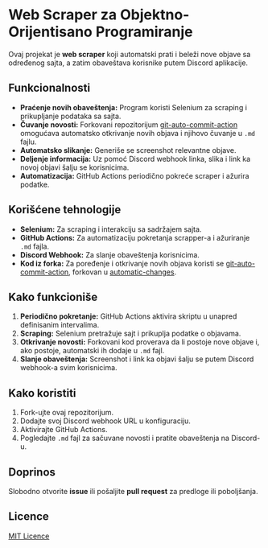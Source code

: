 # Web Scraper za Objektno-Orijentisano Programiranje

Ovaj projekat je **web scraper** koji automatski prati i beleži nove objave sa određenog sajta, a zatim obaveštava korisnike putem Discord aplikacije.

## Funkcionalnosti
- **Praćenje novih obaveštenja:** Program koristi Selenium za scraping i prikupljanje podataka sa sajta.
- **Čuvanje novosti:** Forkovani repozitorijum [git-auto-commit-action](https://github.com/stefanzweifel/git-auto-commit-action) omogućava automatsko otkrivanje novih objava i njihovo čuvanje u `.md` fajlu.
- **Automatsko slikanje:** Generiše se screenshot relevantne objave.
- **Deljenje informacija:** Uz pomoć Discord webhook linka, slika i link ka novoj objavi šalju se korisnicima.
- **Automatizacija:** GitHub Actions periodično pokreće scraper i ažurira podatke.

## Korišćene tehnologije
- **Selenium:** Za scraping i interakciju sa sadržajem sajta.
- **GitHub Actions:** Za automatizaciju pokretanja scrapper-a i ažuriranje `.md` fajla.
- **Discord Webhook:** Za slanje obaveštenja korisnicima.
- **Kod iz forka:** Za poređenje i otkrivanje novih objava koristi se [git-auto-commit-action](https://github.com/stefanzweifel/git-auto-commit-action), forkovan u [automatic-changes](https://github.com/studentAutomations/automatic-changes).

## Kako funkcioniše
1. **Periodično pokretanje:** GitHub Actions aktivira skriptu u unapred definisanim intervalima.
2. **Scraping:** Selenium pretražuje sajt i prikuplja podatke o objavama.
3. **Otkrivanje novosti:** Forkovani kod proverava da li postoje nove objave i, ako postoje, automatski ih dodaje u `.md` fajl.
4. **Slanje obaveštenja:** Screenshot i link ka objavi šalju se putem Discord webhook-a svim korisnicima.

## Kako koristiti
1. Fork-ujte ovaj repozitorijum.
2. Dodajte svoj Discord webhook URL u konfiguraciju.
3. Aktivirajte GitHub Actions.
4. Pogledajte `.md` fajl za sačuvane novosti i pratite obaveštenja na Discord-u.

## Doprinos
Slobodno otvorite **issue** ili pošaljite **pull request** za predloge ili poboljšanja.

## Licence
[MIT Licence](./LICENSE)
